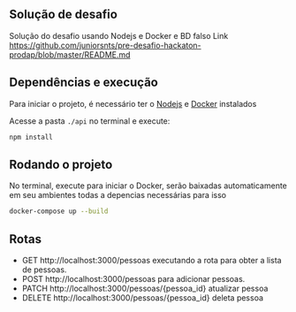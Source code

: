 


## Solução de desafio

Solução do desafio usando Nodejs e Docker e BD falso
Link https://github.com/juniorsnts/pre-desafio-hackaton-prodap/blob/master/README.md

## Dependências e execução
Para iniciar o projeto, é necessário ter o [Nodejs](https://nodejs.org/en/download/) e [Docker](https://hub.docker.com/editions/community/docker-ce-desktop-windows) instalados

Acesse a pasta `./api` no terminal e execute:

```bash
npm install
```

## Rodando o projeto
No terminal, execute para iniciar o Docker, serão baixadas automaticamente em seu ambientes todas a depencias necessárias para isso
```bash
docker-compose up --build
```
## Rotas

* GET http://localhost:3000/pessoas executando a rota para obter a lista de pessoas.
* POST http://localhost:3000/pessoas para adicionar pessoas.
* PATCH http://localhost:3000/pessoas/{pessoa_id} atualizar pessoa
* DELETE http://localhost:3000/pessoas/{pessoa_id} deleta pessoa




